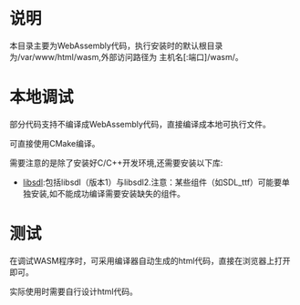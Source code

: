 # 说明

本目录主要为WebAssembly代码，执行安装时的默认根目录为/var/www/html/wasm,外部访问路径为 主机名[:端口]/wasm/。

# 本地调试

部分代码支持不编译成WebAssembly代码，直接编译成本地可执行文件。

可直接使用CMake编译。

需要注意的是除了安装好C/C++开发环境,还需要安装以下库:

- [libsdl](https://libsdl.org/):包括libsdl（版本1）与libsdl2.注意：某些组件（如SDL_ttf）可能要单独安装,如不能成功编译需要安装缺失的组件。

# 测试

在调试WASM程序时，可采用编译器自动生成的html代码，直接在浏览器上打开即可。

实际使用时需要自行设计html代码。
